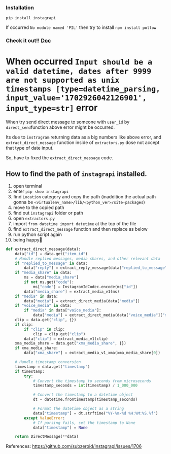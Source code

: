 ### Installation

```
pip install instagrapi
```

If occurred `No module named 'PIL'` then try to install `npm install pollow`

### Check it out!! [Doc](https://github.com/subzeroid/instagrapi?tab=readme-ov-file)

# When occurred `Input should be a valid datetime, dates after 9999 are not supported as unix timestamps [type=datetime_parsing, input_value='1702926042126901', input_type=str]` error

When try send direct message to someone with `user_id` by `direct_send`function above error might be occurred.

Its due to `instragram` returning data as a big numbers like above error, and `extract_direct_message` function inside of `extractors.py` dose not accept that type of date input.

So, have to fixed the `extract_direct_message` code.

## How to find the path of `instagrapi` installed.

1. open terminal
2. enter `pip show instagrapi`
3. find `Location` category and copy the path (inaddition the actual path gonna be `<virtualenv_name>/lib/<python_ver>/site-packages`)
4. move to the copied path
5. find out `instagrapi` folder or path
6. open `extractors.py`
7. import `from datetime import datetime` at the top of the file
8. find `extract_direct_message` function and then replace as below
9. run python script again
10. being happy🤩

```python
def extract_direct_message(data):
    data["id"] = data.get("item_id")
    # Handle replied messages, media shares, and other relevant data
    if "replied_to_message" in data:
        data["reply"] = extract_reply_message(data["replied_to_message"])
    if "media_share" in data:
        ms = data["media_share"]
        if not ms.get("code"):
            ms["code"] = InstagramIdCodec.encode(ms["id"])
        data["media_share"] = extract_media_v1(ms)
    if "media" in data:
        data["media"] = extract_direct_media(data["media"])
    if "voice_media" in data:
        if "media" in data["voice_media"]:
            data["media"] = extract_direct_media(data["voice_media"]["media"])
    clip = data.get("clip", {})
    if clip:
        if "clip" in clip:
            clip = clip.get("clip")
        data["clip"] = extract_media_v1(clip)
    xma_media_share = data.get("xma_media_share", {})
    if xma_media_share:
        data["xma_share"] = extract_media_v1_xma(xma_media_share[0])

    # Handle timestamp conversion
    timestamp = data.get("timestamp")
    if timestamp:
        try:
            # Convert the timestamp to seconds from microseconds
            timestamp_seconds = int(timestamp) / 1_000_000

            # Convert the timestamp to a datetime object
            dt = datetime.fromtimestamp(timestamp_seconds)

            # Format the datetime object as a string
            data["timestamp"] = dt.strftime("%Y-%m-%d %H:%M:%S.%f")
        except ValueError:
            # If parsing fails, set the timestamp to None
            data["timestamp"] = None

    return DirectMessage(**data)
```

References: https://github.com/subzeroid/instagrapi/issues/1706
